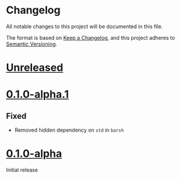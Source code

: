 # Changelog
All notable changes to this project will be documented in this file.

The format is based on [Keep a Changelog](https://keepachangelog.com/en/1.0.0/),
and this project adheres to [Semantic Versioning](https://semver.org/spec/v2.0.0.html).

# [Unreleased]
# [0.1.0-alpha.1]
## Fixed
- Removed hidden dependency on `std` in `borsh`
# [0.1.0-alpha]
Initial release


[Unreleased]: https://github.com/solcery/slice-rbtree/compare/dev...HEAD
[0.1.0-alpha.1]: https://github.com/solcery/slice-rbtree/compare/v0.1.0-alpha...v0.1.0-alpha.1
[0.1.0-alpha]: https://github.com/solcery/slice-rbtree/releases/tag/v0.1.0-alpha
